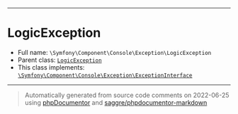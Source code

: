 ***

# LogicException

* Full name: `\Symfony\Component\Console\Exception\LogicException`
* Parent class: [`LogicException`](../../../../LogicException.md)
* This class implements:
  [`\Symfony\Component\Console\Exception\ExceptionInterface`](./ExceptionInterface.md)

***
> Automatically generated from source code comments on 2022-06-25 using [phpDocumentor](http://www.phpdoc.org/) and [saggre/phpdocumentor-markdown](https://github.com/Saggre/phpDocumentor-markdown)

